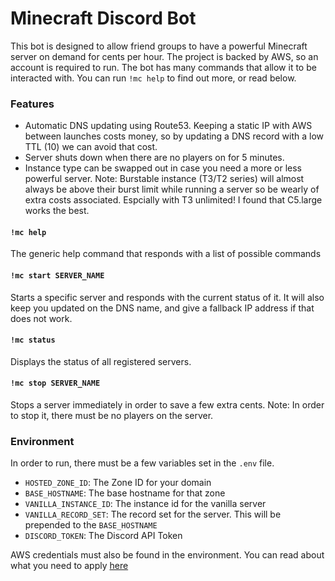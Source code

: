 # Minecraft Discord Bot

This bot is designed to allow friend groups to have a powerful Minecraft server on demand for cents per hour. The project is backed by AWS, so an account is required to run. The bot has many commands that allow it to be interacted with. You can run `!mc help` to find out more, or read below.

### Features

-   Automatic DNS updating using Route53. Keeping a static IP with AWS between launches costs money, so by updating a DNS record with a low TTL (10) we can avoid that cost.
-   Server shuts down when there are no players on for 5 minutes.
-   Instance type can be swapped out in case you need a more or less powerful server. Note: Burstable instance (T3/T2 series) will almost always be above their burst limit while running a server so be wearly of extra costs associated. Espcially with T3 unlimited! I found that C5.large works the best.

#### `!mc help`

The generic help command that responds with a list of possible commands

#### `!mc start SERVER_NAME`

Starts a specific server and responds with the current status of it. It will also keep you updated on the DNS name, and give a fallback IP address if that does not work.

#### `!mc status`

Displays the status of all registered servers.

#### `!mc stop SERVER_NAME`

Stops a server immediately in order to save a few extra cents. Note: In order to stop it, there must be no players on the server.

### Environment

In order to run, there must be a few variables set in the `.env` file.

-   `HOSTED_ZONE_ID`: The Zone ID for your domain
-   `BASE_HOSTNAME`: The base hostname for that zone
-   `VANILLA_INSTANCE_ID`: The instance id for the vanilla server
-   `VANILLA_RECORD_SET`: The record set for the server. This will be prepended to the `BASE_HOSTNAME`
-   `DISCORD_TOKEN`: The Discord API Token

AWS credentials must also be found in the environment. You can read about what you need to apply [here](https://docs.aws.amazon.com/cli/latest/userguide/cli-configure-envvars.html)
